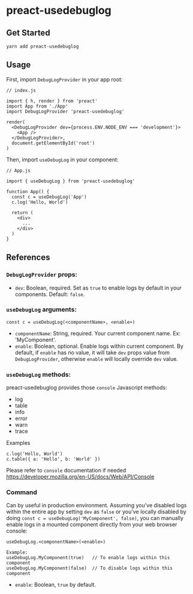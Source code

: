 # preact-usedebuglog

## Get Started
```
yarn add preact-usedebuglog
```
## Usage
First, import `DebugLogProvider` in your app root:
```
// index.js

import { h, render } from 'preact'
import App from './App'
import DebugLogProvider 'preact-usedebuglog'

render(
  <DebugLogProvider dev={process.ENV.NODE_ENV === 'development'}>
    <App />
  </DebugLogProvider>,
  document.getElementById('root')
)
```

Then, import `useDebugLog` in your component:
```
// App.js

import { useDebugLog } from 'preact-usedebuglog'

function App() {
  const c = useDebugLog('App')
  c.log('Hello, World')

  return (
    <div>
      ...
    </div>
  )
}
```

## References
### `DebugLogProvider` props:
- `dev`: Boolean, required. Set as `true` to enable logs by default in your components. Default: `false`.

### `useDebugLog` arguments:
```
const c = useDebugLog(<componentName>, <enable>)
```
- `componentName`: String, required. Your current component name. Ex: 'MyComponent'.
- `enable`: Boolean, optional. Enable logs within current component. By default, if `enable` has no value, it will take `dev` props value from `DebugLogProvider`, otherwise `enable` will locally override `dev` value.

### `useDebugLog` methods:
preact-usedebuglog provides those `console` Javascript methods:
- log
- table
- info
- error
- warn
- trace

Examples
```
c.log('Hello, World')
c.table({ a: 'Hello', b: 'World' })
```
Please refer to `console` documentation if needed https://developer.mozilla.org/en-US/docs/Web/API/Console

### Command
Can by useful in production environment. Assuming you've disabled logs within the entire app by setting `dev` as `false` or you've locally disabled by doing `const c = useDebugLog('MyComponent', false)`, you can manually enable logs in a mounted component directly from your web browser console:
```
useDebugLog.<componentName>(<enable>)

Example:
useDebugLog.MyComponent(true)   // To enable logs within this component
useDebugLog.MyComponent(false)  // To disable logs within this component
```
- `enable`: Boolean, `true` by default.
